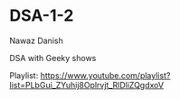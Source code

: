 # DSA-1-2
Nawaz Danish


DSA with Geeky shows

Playlist: https://www.youtube.com/playlist?list=PLbGui_ZYuhij8Oplrvjt_RlDliZQgdxoV